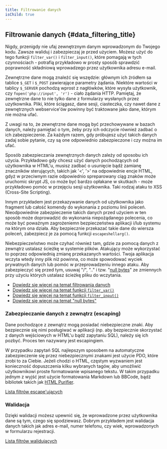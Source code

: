 ```yaml
---
title: Filtrowanie danych
isChild: true
---
```


## Filtrowanie danych {#data_filtering_title}

Nigdy, przenigdy nie ufaj zewnętrznym danym wprowadzonym do Twojego kodu. Zawsze waliduj i zabezpieczaj je przed
użyciem. Możesz użyć do tego funkcji `filter_var()` i `filter_input()`, które pomagają w tych czynnościach - potrafią
przykładowo w prosty sposób sprawdzić poprawność składniową wprowadzego przez użytkownika adresu e-mail.

Zewnętrzne dane mogą znaleźć się wszędzie: głównym ich źródłem sa tablice `$_GET` i `$_POST` zawierające parametry
żądania. Niektóre wartości w tablicy `$_SERVER` pochodzą wprost z nagłówków, które wysyła użytkownik, czy
`fopen('php://input', 'r')` - ciało żądania HTTP. Pamiętaj, że zewnętrzne dane to nie tylko dane z formularzy
wysłanych przez uzytkownika. Pliki, które ściągasz, dane sesji, ciasteczka, czy nawet dane z zewnętrznych
webservice'ów powinny być traktowane jako dane, którym nie można ufać.

Z uwagi na to, że zewnętrzne dane mogą być przechowywane w bazach danych, należy pamiętać o tym, żeby przy ich odczycie
również zadbać o ich zabezpieczenie. Za każdym razem, gdy próbujesz użyć takich danych zadaj sobie pytanie, czy są one
odpowiednio zabezpieczone i czy można im ufać.

Sposób zabezpieczania zewnętrznych danych zależy od sposobu ich użycia. Przykładowo gdy chcesz użyć danych pochodzących
od użytkownika w HTML'u, musisz zadbać o usunięcie bądź zamianę znaczników sterujących, takich jak '<', '>' na
odpowiednie encje HTML, gdyż w przeciwnym razie odpowiednio spreparowany ciąg znaków może uruchomic skrypt JS, co może
być bardzo opłakane w skutkach - może przykładowo pomóc w przejęciu sesji użytkownika. Taki rodzaj ataku to XSS
(Cross-Site Scripting).

Innym przykładem jest przekazywanie danych od użytkownika jako fragment lub całość komendy do wykonania z poziomu linii
poleceń. Nieodpowiednie zabezpieczenie takich danych przed użyciem w ten sposób może doprowadzić do wykonania
niepożądanego polecenia, co może być poważnym zagrożeniemn bezpieczeństwa aplikacji i/lub systemu na którym ona działa.
Aby bezpiecznie przekazać takie dane do wiersza poleceń, zabezpiecz je za pomocą funkcji `escapeshellarg()`.

Niebezpieczeństwo może czyhać również tam, gdzie za pomocą danych z zewnątrz ustalasz ścieżkę w systemie plików.
Atakujący może wykorzystać to poprzez odpowiednią zmianę przekazanych wartości. Twoja aplikacja wczyta wtedy inny plik
niż powinna, co może spowodować wyciek prywatnych danych lub pomóc w przeprowadzeniu innego ataku. Aby zabezpieczyć się
przed tym, usuwaj "/", ".." i tzw. "[null bytes][6]" ze zmiennych przy użyciu których ustalasz ścieżkę pliku do
wczytania.

* [Dowiedz się więcej na temat filtrowania danych][1]
* [Dowiedz się więcej na temat funkcji `filter_var()`][4]
* [Dowiedz się więcej na temat funkcji `filter_input()`][5]
* [Dowiedz się więcej na temat "null bytes"][6]

### Zabezpieczanie danych z zewnątrz (escaping)

Dane pochodzące z zewnątrz mogą posiadać niebezpieczne znaki. Aby bezpiecznie się nimi posługiwać w aplikacji (np. aby
bezpiecznie skorzystać z danych wejściowych w HTML'u bądź zapytaniu SQL), należy się ich pozbyć. Proces ten nazywany
jest escapingiem.

W przypadku zapytań SQL najlepszym sposobem na automatyczne zabezpieczenie się przez niebezpiecznymi znakami jest
użycie PDO, które zrobi to za Ciebie. Jeżeli chodzi o HTML, częstym wyzwaniem jest konieczność dopuszczenia kilku
wybranych tagów, aby umożliwić użytkownikowi proste formatowanie wpisanego tekstu. W takim przypadku jednym z wyjść
jest użycie formatowania Markdown lub BBCode, bądź bibliotek takich jak [HTML Purifier][html-purifier].

[Lista filtrów escape'ujących][2]

### Walidacja

Dzięki walidacji możesz upewnić się, że wprowadzone przez użytkownika dane są tym, czego się spodziewasz. Dobrym
przykładem jest walidacja danych takich jak adres e-mail, numer telefonu, czy wiek, wprowadzonych w formularzu
rejestracji.

[Lista filtrów walidujących][3]

[1]: http://www.php.net/manual/pl/book.filter.php
[2]: http://www.php.net/manual/pl/filter.filters.sanitize.php
[3]: http://www.php.net/manual/pl/filter.filters.validate.php
[4]: http://php.net/manual/pl/function.filter-var.php
[5]: http://www.php.net/manual/pl/function.filter-input.php
[6]: http://php.net/manual/pl/security.filesystem.nullbytes.php
[html-purifier]: http://htmlpurifier.org/
